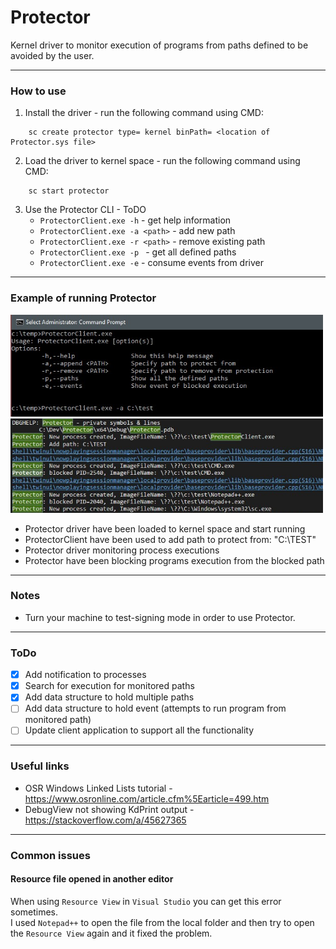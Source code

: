 # Protector
Kernel driver to monitor execution of programs from paths defined to be avoided by the user.

---

### How to use
1. Install the driver - run the following command using CMD:
```shell
    sc create protector type= kernel binPath= <location of Protector.sys file>
```
2. Load the driver to kernel space - run the following command using CMD:

```shell
    sc start protector
```
3. Use the Protector CLI - ToDO
   * <code>ProtectorClient.exe -h</code> - get help information
   * <code>ProtectorClient.exe -a \<path></code> - add new path
   * <code>ProtectorClient.exe -r \<path></code> - remove existing path
   * <code>ProtectorClient.exe -p </code> - get all defined paths
   * <code>ProtectorClient.exe -e</code> - consume events from driver
---

### Example of running Protector
<img src="imgs/protectorCLI.jpg" width=500></img>
<img src="imgs/protectorExample.jpg" width=500></img>
* Protector driver have been loaded to kernel space and start running
* ProtectorClient have been used to add path to protect from: "C:\TEST"
* Protector driver monitoring process executions
* Protector have been blocking programs execution from the blocked path
---

### Notes
* Turn your machine to test-signing mode in order to use Protector.

---

### ToDo
- [X] Add notification to processes
- [X] Search for execution for monitored paths
- [X] Add data structure to hold multiple paths
- [ ] Add data structure to hold event (attempts to run program from monitored path)
- [ ] Update client application to support all the functionality

---

### Useful links
* OSR Windows Linked Lists tutorial - https://www.osronline.com/article.cfm%5Earticle=499.htm
* DebugView not showing KdPrint output - https://stackoverflow.com/a/45627365
---


### Common issues
#### Resource file opened in another editor
When using `Resource View` in `Visual Studio` you can get this error sometimes. <br>
I used `Notepad++` to open the file from the local folder and then try to open the `Resource View` again and it fixed the problem.